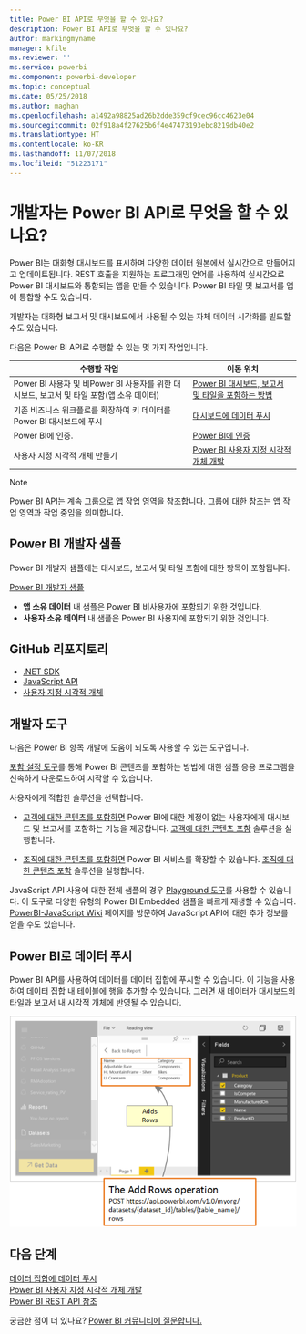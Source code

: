 ```yaml
---
title: Power BI API로 무엇을 할 수 있나요?
description: Power BI API로 무엇을 할 수 있나요?
author: markingmyname
manager: kfile
ms.reviewer: ''
ms.service: powerbi
ms.component: powerbi-developer
ms.topic: conceptual
ms.date: 05/25/2018
ms.author: maghan
ms.openlocfilehash: a1492a98825ad26b2dde359cf9cec96cc4623e04
ms.sourcegitcommit: 02f918a4f27625b6f4e47473193ebc8219db40e2
ms.translationtype: HT
ms.contentlocale: ko-KR
ms.lasthandoff: 11/07/2018
ms.locfileid: "51223171"
---
```

# <a name="what-can-developers-do-with-the-power-bi-api"></a>개발자는 Power BI API로 무엇을 할 수 있나요?

Power BI는 대화형 대시보드를 표시하며 다양한 데이터 원본에서 실시간으로 만들어지고 업데이트됩니다. REST 호출을 지원하는 프로그래밍 언어를 사용하여 실시간으로 Power BI 대시보드와 통합되는 앱을 만들 수 있습니다. Power BI 타일 및 보고서를 앱에 통합할 수도 있습니다.

개발자는 대화형 보고서 및 대시보드에서 사용될 수 있는 자체 데이터 시각화를 빌드할 수도 있습니다.

다음은 Power BI API로 수행할 수 있는 몇 가지 작업입니다.

| **수행할 작업** | **이동 위치** |
| --- | --- |
| Power BI 사용자 및 비Power BI 사용자를 위한 대시보드, 보고서 및 타일 포함(앱 소유 데이터) |[Power BI 대시보드, 보고서 및 타일을 포함하는 방법](embedding-content.md) |
| 기존 비즈니스 워크플로를 확장하여 키 데이터를 Power BI 대시보드에 푸시 |[대시보드에 데이터 푸시](walkthrough-push-data.md) |
| Power BI에 인증. |[Power BI에 인증](get-azuread-access-token.md) |
| 사용자 지정 시각적 개체 만들기 |[Power BI 사용자 지정 시각적 개체 개발](custom-visual-develop-tutorial.md) |

> [!NOTE]
> Power BI API는 계속 그룹으로 앱 작업 영역을 참조합니다. 그룹에 대한 참조는 앱 작업 영역과 작업 중임을 의미합니다.

## <a name="power-bi-developer-samples"></a>Power BI 개발자 샘플

Power BI 개발자 샘플에는 대시보드, 보고서 및 타일 포함에 대한 항목이 포함됩니다.

[Power BI 개발자 샘플](https://github.com/Microsoft/PowerBI-Developer-Samples)

* **앱 소유 데이터** 내 샘플은 Power BI 비사용자에 포함되기 위한 것입니다.
* **사용자 소유 데이터** 내 샘플은 Power BI 사용자에 포함되기 위한 것입니다.

## <a name="github-repositories"></a>GitHub 리포지토리

* [.NET SDK](https://github.com/Microsoft/PowerBI-CSharp)
* [JavaScript API](https://github.com/Microsoft/PowerBI-JavaScript)
* [사용자 지정 시각적 개체](https://github.com/Microsoft/PowerBI-visuals)

## <a name="developer-tools"></a>개발자 도구

다음은 Power BI 항목 개발에 도움이 되도록 사용할 수 있는 도구입니다.

[포함 설정 도구](https://aka.ms/embedsetup)를 통해 Power BI 콘텐츠를 포함하는 방법에 대한 샘플 응용 프로그램을 신속하게 다운로드하여 시작할 수 있습니다.

사용자에게 적합한 솔루션을 선택합니다.

* [고객에 대한 콘텐츠를 포함하면](embedding.md#embedding-for-your-customers) Power BI에 대한 계정이 없는 사용자에게 대시보드 및 보고서를 포함하는 기능을 제공합니다. [고객에 대한 콘텐츠 포함](https://aka.ms/embedsetup/AppOwnsData) 솔루션을 실행합니다.

* [조직에 대한 콘텐츠를 포함하면](embedding.md#embedding-for-your-organization) Power BI 서비스를 확장할 수 있습니다. [조직에 대한 콘텐츠 포함](https://aka.ms/embedsetup/UserOwnsData) 솔루션을 실행합니다.

JavaScript API 사용에 대한 전체 샘플의 경우 [Playground 도구](https://microsoft.github.io/PowerBI-JavaScript/demo)를 사용할 수 있습니다. 이 도구로 다양한 유형의 Power BI Embedded 샘플을 빠르게 재생할 수 있습니다. [PowerBI-JavaScript Wiki](https://github.com/Microsoft/powerbi-javascript/wiki) 페이지를 방문하여 JavaScript API에 대한 추가 정보를 얻을 수도 있습니다.

## <a name="push-data-into-power-bi"></a>Power BI로 데이터 푸시

Power BI API를 사용하여 데이터를 데이터 집합에 푸시할 수 있습니다. 이 기능을 사용하여 데이터 집합 내 테이블에 행을 추가할 수 있습니다. 그러면 새 데이터가 대시보드의 타일과 보고서 내 시각적 개체에 반영될 수 있습니다.

![데이터 푸시 샘플](media/what-can-you-do/powerbi-push-data.png)

## <a name="next-steps"></a>다음 단계

[데이터 집합에 데이터 푸시](walkthrough-push-data.md)  
[Power BI 사용자 지정 시각적 개체 개발](custom-visual-develop-tutorial.md)  
[Power BI REST API 참조](https://docs.microsoft.com/rest/api/power-bi/)  

궁금한 점이 더 있나요? [Power BI 커뮤니티에 질문합니다.](http://community.powerbi.com/)

